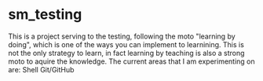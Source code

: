 # sm_testing
This is a project serving to the testing, following the moto "learning by doing", which is one of the ways you can implement to learnining.
This is not the only strategy to learn, in fact learning by teaching is also a strong moto to aquire the knowledge.
The current areas that I am experimenting on are:
	Shell
	Git/GitHub
